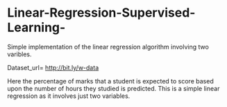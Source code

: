 # Linear-Regression-Supervised-Learning-
Simple implementation of the linear regression algorithm involving two varibles.

Dataset_url= http://bit.ly/w-data

Here the percentage of marks that a student is expected to score based upon the number of hours they studied is predicted. This is a simple linear regression as it involves just two variables.
